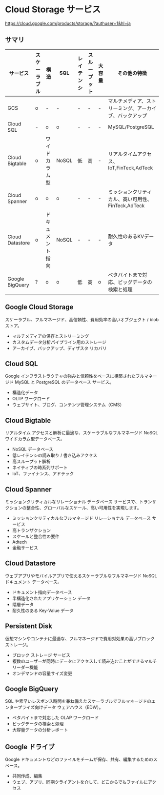 # Cloud Storage サービス

https://cloud.google.com/products/storage/?authuser=1&hl=ja

## サマリ

|サービス|スケーラブル|構造|SQL|レイテンシ|スループット|大容量|その他の特徴|
|--|--|--|--|--|--|--|--|
|GCS|o|-|-|-|-|-|マルチメディア、ストリーミング、アーカイブ、バックアップ|
|Cloud SQL|-|o|o|-|-|-|MySQL/PostgreSQL|
|Cloud Bigtable|o|ワイドカラム型|NoSQL|低|高|-|リアルタイムアクセス、IoT,FinTeck,AdTeck|
|Cloud Spanner|o|o|o|-|-|-|ミッションクリティカル、高い可用性、FinTeck,AdTeck|
|Cloud Datastore|o|ドキュメント指向|NoSQL|-|-|-|耐久性のあるKVデータ|
|Google BigQuery|?|o|o|低|高|o|ペタバイトまで対応、ビッグデータの検索と処理|

## Google Cloud Storage

スケーラブル、フルマネージド、高信頼性、費用効率の高いオブジェクト / blob ストア。 

- マルチメディアの保存とストリーミング
- カスタムデータ分析パイプライン用のストレージ
- アーカイブ、バックアップ、ディザスタ リカバリ

## Cloud SQL

Google インフラストラクチャの強みと信頼性をベースに構築されたフルマネージド MySQL と PostgreSQL のデータベース サービス。 

- 構造化データ
- OLTP ワークロード
- ウェブサイト、ブログ、コンテンツ管理システム（CMS）

## Cloud Bigtable

リアルタイム アクセスと解析に最適な、スケーラブルなフルマネージド NoSQL ワイドカラム型データベース。

- NoSQL データベース
- 低レイテンシの読み取り / 書き込みアクセス
- 高スループット解析
- ネイティブの時系列サポート
- IoT、ファイナンス、アドテック

## Cloud Spanner

ミッションクリティカルなリレーショナル データベース サービスで、トランザクションの整合性、グローバルなスケール、高い可用性を実現します。 

- ミッションクリティカルなフルマネージド リレーショナル データベース サービス
- 高トランザクション
- スケールと整合性の要件
- Adtech
- 金融サービス

## Cloud Datastore

ウェブアプリやモバイルアプリで使えるスケーラブルなフルマネージド NoSQL ドキュメント データベース。

- ドキュメント指向データベース
- 半構造化されたアプリケーション データ
- 階層データ
- 耐久性のある Key-Value データ

## Persistent Disk

仮想マシンやコンテナに最適な、フルマネージドで費用対効果の高いブロック ストレージ。

- ブロック ストレージ サービス
- 複数のユーザーが同時にデータにアクセスして読み込むことができるマルチリーダー機能
- オンデマンドの容量サイズ変更

## Google BigQuery

SQL や素早いレスポンス時間を兼ね備えたスケーラブルでフルマネージドのエンタープライズ向けデータ ウェアハウス（EDW）。 

- ペタバイトまで対応した OLAP ワークロード
- ビッグデータの検索と処理
- 大容量データの分析レポート

## Google ドライブ

Google ドキュメントなどのファイルをチームが保存、共有、編集するためのスペース。

- 共同作成、編集
- ウェブ、アプリ、同期クライアントを介して、どこからでもファイルにアクセス

